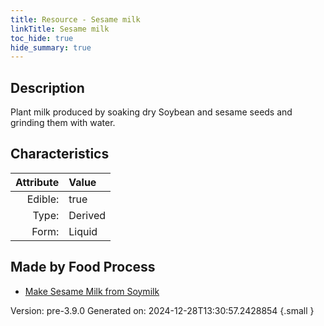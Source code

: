 ```yaml
---
title: Resource - Sesame milk
linkTitle: Sesame milk
toc_hide: true
hide_summary: true
---
```


## Description
Plant milk produced by soaking dry Soybean and sesame seeds and grinding them with water.

## Characteristics

| Attribute      | Value |
|--------:|:------|
|Edible:|true|
|Type:|Derived|
|Form:|Liquid|
 



## Made by Food Process

- [Make Sesame Milk from Soymilk](/docs/definitions/food/make-sesame-milk-from-soymilk)

    

Version: pre-3.9.0 Generated on: 2024-12-28T13:30:57.2428854
{.small }
